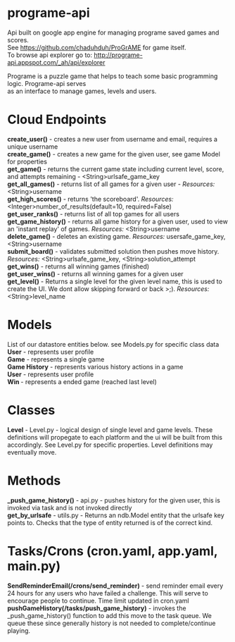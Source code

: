 # programe-api

Api built on google app engine for managing programe saved games and scores. <br />
See https://github.com/chaduhduh/ProGrAME for game itself. <br />
To browse api explorer go to: <a href="http://programe-api.appspot.com/_ah/api/explorer" target="_blank">http://programe-api.appspot.com/_ah/api/explorer</a><br />

Programe is a puzzle game that helps to teach some basic programming logic. Programe-api serves <br />
as an interface to manage games, levels and users.<br />

Cloud Endpoints
===============
<b>create_user()</b> - creates a new user from username and email, requires a unique username<br />
<b>create_game()</b> - creates a new game for the given user, see game Model for properties<br />
<b>get_game()</b> - returns the current game state including current level, score, and attempts remaining - &lt;String&gt;urlsafe_game_key<br />
<b>get_all_games()</b> - returns list of all games for a given user - <i>Resources:</i> &lt;String&gt;username<br />
<b>get_high_scores()</b> - returns 'the scoreboard'. <i>Resources:</i> &lt;Integer&gt;number_of_results(default=10, required=False)<br />
<b>get_user_ranks()</b> - returns list of all top games for all users<br />
<b>get_game_history()</b> - returns all game history for a given user, used to view an 'instant replay' of games. <i>Resources:</i> &lt;String&gt;username<br />
<b>delete_game()</b> - deletes an existing game. <i>Resources:</i> <String>usersafe_game_key, &lt;String&gt;username<br />
<b>submit_board()</b> - validates submitted solution then pushes move history. <i>Resources:</i> &lt;String&gt;urlsafe_game_key, &lt;String&gt;solution_attempt<br />
<b>get_wins()</b> - returns all winning games (finished)<br />
<b>get_user_wins()</b> - returns all winning games for a given user <br />
<b>get_level()</b> - Returns a single level for the given level name, this is used to create the UI. We dont allow skipping forward or back >;). <i>Resources:</i> &lt;String&gt;level_name<br />

Models
===============
List of our datastore entities below. see Models.py for specific class data<br />
<b>User</b> - represents user profile<br />
<b>Game</b> - represents a single game<br />
<b>Game History</b> - represents various history actions in a game<br />
<b>User</b> - represents user profile<br />
<b>Win </b>- represents a ended game (reached last level)<br />

Classes
===============
<b>Level</b> - Level.py - logical design of single level and game levels. These definitions will propegate to each platform and the ui will be built from this accordingly. See Level.py for specific properties. Level definitions may eventually move.<br />

Methods
===============
<b>_push_game_history()</b> - api.py - pushes history for the given user, this is invoked via task and is not invoked directly<br />
<b>get_by_urlsafe</b> - utils.py - Returns an ndb.Model entity that the urlsafe key points to. Checks that the type of entity returned is of the correct kind.<br />

Tasks/Crons  (cron.yaml, app.yaml, main.py)
===============
<b>SendReminderEmail(/crons/send_reminder)</b> - send reminder email every 24 hours for any users who have failed a challenge. This will serve to encourage people to continue. Time limit updated in cron.yaml<br />
<b>pushGameHistory(/tasks/push_game_history)</b> - invokes the _push_game_history() function to add this move to the task queue. We queue these since generally history is not needed to complete/continue playing.<br />





